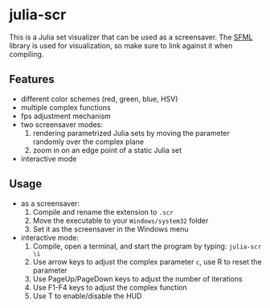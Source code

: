 # julia-scr
This is a Julia set visualizer that can be used as a screensaver. The [SFML](https://www.sfml-dev.org) library is used for visualization, so make sure to link against it when compiling.

## Features
- different color schemes (red, green, blue, HSV)
- multiple complex functions
- fps adjustment mechanism
- two screensaver modes:
  1. rendering parametrized Julia sets by moving the parameter randomly over the complex plane
  2. zoom in on an edge point of a static Julia set
- interactive mode

## Usage
- as a screensaver:
  1. Compile and rename the extension to `.scr`
  2. Move the executable to your `Windows/system32` folder
  3. Set it as the screensaver in the Windows menu
- interactive mode:
  1. Compile, open a terminal, and start the program by typing:
  ```julia-scr \i```
  2. Use arrow keys to adjust the complex parameter `c`, use R to reset the parameter
  3. Use PageUp/PageDown keys to adjust the number of iterations
  4. Use F1-F4 keys to adjust the complex function
  5. Use T to enable/disable the HUD
